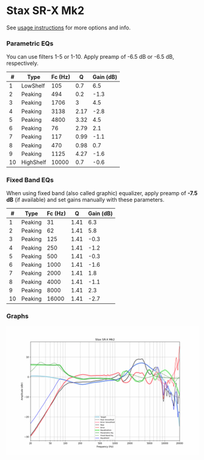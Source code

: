 # Stax SR-X Mk2
See [usage instructions](https://github.com/jaakkopasanen/AutoEq#usage) for more options and info.

### Parametric EQs
You can use filters 1-5 or 1-10. Apply preamp of -6.5 dB or -6.5 dB, respectively.

|   # | Type      |   Fc (Hz) |    Q |   Gain (dB) |
|-----|-----------|-----------|------|-------------|
|   1 | LowShelf  |       105 | 0.7  |         6.5 |
|   2 | Peaking   |       494 | 0.2  |        -1.3 |
|   3 | Peaking   |      1706 | 3    |         4.5 |
|   4 | Peaking   |      3138 | 2.17 |        -2.8 |
|   5 | Peaking   |      4800 | 3.32 |         4.5 |
|   6 | Peaking   |        76 | 2.79 |         2.1 |
|   7 | Peaking   |       117 | 0.99 |        -1.1 |
|   8 | Peaking   |       470 | 0.98 |         0.7 |
|   9 | Peaking   |      1125 | 4.27 |        -1.6 |
|  10 | HighShelf |     10000 | 0.7  |        -0.6 |

### Fixed Band EQs
When using fixed band (also called graphic) equalizer, apply preamp of **-7.5 dB** (if available) and set gains manually with these parameters.

|   # | Type    |   Fc (Hz) |    Q |   Gain (dB) |
|-----|---------|-----------|------|-------------|
|   1 | Peaking |        31 | 1.41 |         6.3 |
|   2 | Peaking |        62 | 1.41 |         5.8 |
|   3 | Peaking |       125 | 1.41 |        -0.3 |
|   4 | Peaking |       250 | 1.41 |        -1.2 |
|   5 | Peaking |       500 | 1.41 |        -0.3 |
|   6 | Peaking |      1000 | 1.41 |        -1.6 |
|   7 | Peaking |      2000 | 1.41 |         1.8 |
|   8 | Peaking |      4000 | 1.41 |        -1.1 |
|   9 | Peaking |      8000 | 1.41 |         2.3 |
|  10 | Peaking |     16000 | 1.41 |        -2.7 |

### Graphs
![](./Stax%20SR-X%20Mk2.png)
